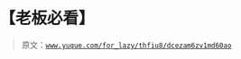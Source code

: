 # 【老板必看】

> 原文：[`www.yuque.com/for_lazy/thfiu8/dcezam6zv1md60ao`](https://www.yuque.com/for_lazy/thfiu8/dcezam6zv1md60ao)



